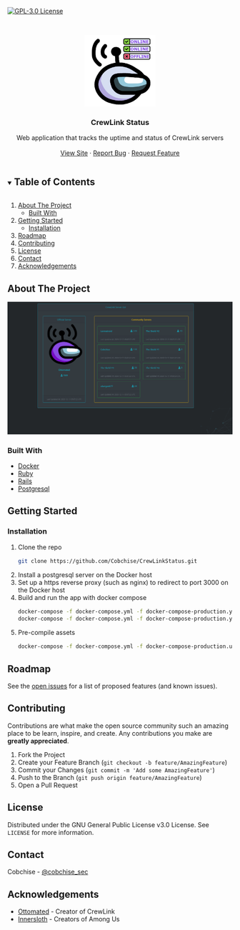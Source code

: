[![GPL-3.0 License][license-shield]][license-url]

<br />
<p align="center">

  <img src="./app/assets/images/StatusLogo.png" width="160" height="160">

  <h3 align="center">CrewLink Status</h3>

  <p align="center">
    Web application that tracks the uptime and status of CrewLink servers 
    <br />
    <br />
    <a href="https://uptime.among-us.tech">View Site</a>
    ·
    <a href="https://github.com/Cobchise/CrewLinkStatus/issues">Report Bug</a>
    ·
    <a href="https://github.com/Cobchise/CrewLinkStatus/issues">Request Feature</a>
  </p>
</p>

<!-- TABLE OF CONTENTS -->
<details open="open">
  <summary><h2 style="display: inline-block">Table of Contents</h2></summary>
  <ol>
    <li>
      <a href="#about-the-project">About The Project</a>
      <ul>
        <li><a href="#built-with">Built With</a></li>
      </ul>
    </li>
    <li>
      <a href="#getting-started">Getting Started</a>
      <ul>
        <li><a href="#installation">Installation</a></li>
      </ul>
    </li>
    <li><a href="#roadmap">Roadmap</a></li>
    <li><a href="#contributing">Contributing</a></li>
    <li><a href="#license">License</a></li>
    <li><a href="#contact">Contact</a></li>
    <li><a href="#acknowledgements">Acknowledgements</a></li>
  </ol>
</details>

<!-- ABOUT THE PROJECT -->
## About The Project

<img src="CrewLinkStatusDemo.gif" alt="Logo">

### Built With

* [Docker](https://www.docker.com/)
* [Ruby](https://www.ruby-lang.org/en/)
* [Rails](https://rubyonrails.org/)
* [Postgresql](https://www.postgresql.org/)

## Getting Started

### Installation

1. Clone the repo
   ```sh
   git clone https://github.com/Cobchise/CrewLinkStatus.git
   ```
2. Install a postgresql server on the Docker host
3. Set up a https reverse proxy (such as nginx) to redirect to port 3000 on the Docker host
3. Build and run the app with docker compose
   ```sh
   docker-compose -f docker-compose.yml -f docker-compose-production.yml build web 
   docker-compose -f docker-compose.yml -f docker-compose-production.yml up -d web
   ```
4. Pre-compile assets
   ```sh
   docker-compose -f docker-compose.yml -f docker-compose-production.uml exec web rails assets:precompile
   ```

<!-- ROADMAP -->
## Roadmap

See the [open issues](https://github.com/Cobchise/CrewLinkStatus/issues) for a list of proposed features (and known issues).

<!-- CONTRIBUTING -->
## Contributing

Contributions are what make the open source community such an amazing place to be learn, inspire, and create. Any contributions you make are **greatly appreciated**.

1. Fork the Project
2. Create your Feature Branch (`git checkout -b feature/AmazingFeature`)
3. Commit your Changes (`git commit -m 'Add some AmazingFeature'`)
4. Push to the Branch (`git push origin feature/AmazingFeature`)
5. Open a Pull Request

<!-- LICENSE -->
## License

Distributed under the GNU General Public License v3.0 License. See `LICENSE` for more information.

<!-- CONTACT -->
## Contact

Cobchise - [@cobchise_sec](https://twitter.com/cobchise_sec)

<!-- ACKNOWLEDGEMENTS -->
## Acknowledgements

* [Ottomated](https://twitch.tv/ottomated) - Creator of CrewLink
* [Innersloth](https://innersloth.com) - Creators of Among Us

[license-shield]: https://img.shields.io/github/license/Cobchise/CrewLinkStatus.svg?style=flat-square 
[license-url]: https://github.com/Cobchise/CrewLinkStatus/blob/master/LICENSE